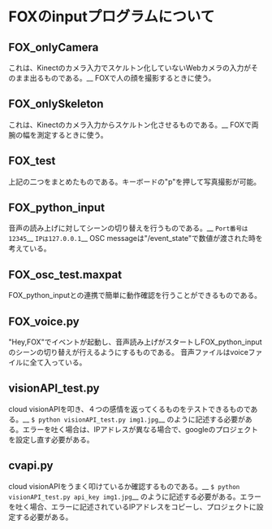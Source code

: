# FOXのinputプログラムについて

## FOX_onlyCamera
これは、Kinectのカメラ入力でスケルトン化していないWebカメラの入力がそのまま出るものである。__
FOXで人の顔を撮影するときに使う。

## FOX_onlySkeleton
これは、Kinectのカメラ入力からスケルトン化させるものである。__
FOXで両腕の幅を測定するときに使う。

## FOX_test
上記の二つをまとめたものである。キーボードの"p"を押して写真撮影が可能。

## FOX_python_input
音声の読み上げに対してシーンの切り替えを行うものである。__
`Port番号は12345`__
`IPは127.0.0.1`__
OSC messageは"/event_state"で数値が渡された時を考えている。

## FOX_osc_test.maxpat
FOX_python_inputとの連携で簡単に動作確認を行うことができるものである。

## FOX_voice.py
"Hey,FOX"でイベントが起動し、音声読み上げがスタートしFOX_python_inputのシーンの切り替えが行えるようにするものである。
音声ファイルはvoiceファイルに全て入っている。

## visionAPI_test.py
cloud visionAPIを叩き、４つの感情を返ってくるものをテストできるものである。__
`$ python visionAPI_test.py img1.jpg`__
のように記述する必要がある。エラーを吐く場合は、IPアドレスが異なる場合で、googleのプロジェクトを設定し直す必要がある。

## cvapi.py
cloud visionAPIをうまく叩けているか確認するものである。__
`$ python visionAPI_test.py api_key img1.jpg`__
のように記述する必要がある。エラーを吐く場合、エラーに記述されているIPアドレスをコピーし、プロジェクトに設定する必要がある。


